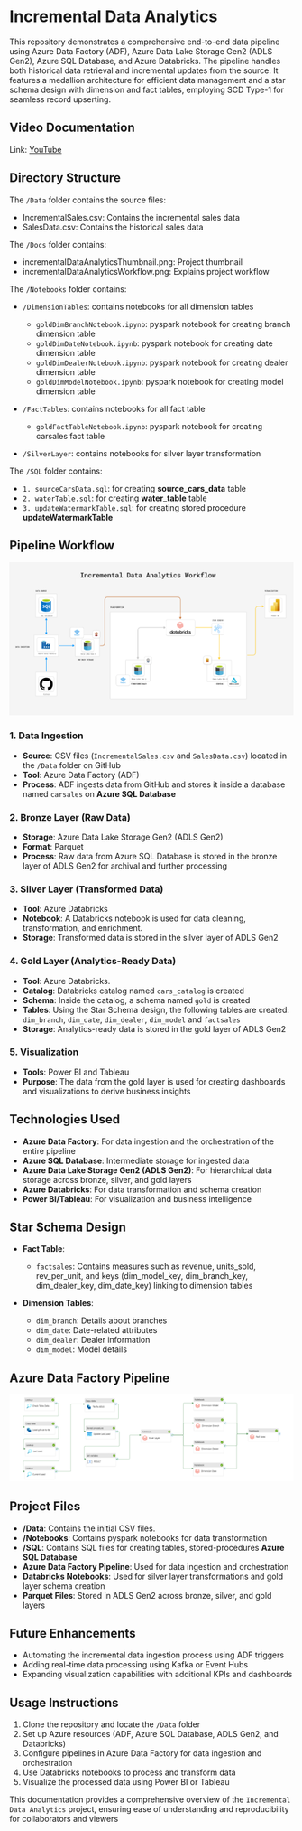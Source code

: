 # Incremental Data Analytics
This repository demonstrates a comprehensive end-to-end data pipeline using Azure Data Factory (ADF), Azure Data Lake Storage Gen2 (ADLS Gen2), Azure SQL Database, and Azure Databricks. The pipeline handles both historical data retrieval and incremental updates from the source. It features a medallion architecture for efficient data management and a star schema design with dimension and fact tables, employing SCD Type-1 for seamless record upserting.

## Video Documentation
Link: [YouTube](https://youtu.be/3a8VvBdH4Os)

## Directory Structure

The `/Data` folder contains the source files:
- IncrementalSales.csv: Contains the incremental sales data
- SalesData.csv: Contains the historical sales data

The `/Docs` folder contains:
- incrementalDataAnalyticsThumbnail.png: Project thumbnail
- incrementalDataAnalyticsWorkflow.png: Explains project workflow

The `/Notebooks` folder contains:
- `/DimensionTables`: contains notebooks for all dimension tables

    - `goldDimBranchNotebook.ipynb`: pyspark notebook for creating branch dimension table
    - `goldDimDateNotebook.ipynb`: pyspark notebook for creating date dimension table
    - `goldDimDealerNotebook.ipynb`: pyspark notebook for creating dealer dimension table
    - `goldDimModelNotebook.ipynb`: pyspark notebook for creating model dimension table

- `/FactTables`: contains notebooks for all fact table
    
    - `goldFactTableNotebook.ipynb`: pyspark notebook for creating carsales fact table
- `/SilverLayer`: contains notebooks for silver layer transformation

The `/SQL` folder contains:

- `1. sourceCarsData.sql`: for creating **source_cars_data** table 
- `2. waterTable.sql`: for creating **water_table** table 
- `3. updateWatermarkTable.sql`: for creating stored procedure **updateWatermarkTable**

## Pipeline Workflow
![Pipeline Workflow](https://github.com/tahir007malik/incrementalDataAnalytics/blob/main/Docs/incrementalDataAnalyticsWorkflow.png)

### 1. **Data Ingestion**

- **Source**: CSV files (`IncrementalSales.csv` and `SalesData.csv`) located in the `/Data` folder on GitHub
- **Tool**: Azure Data Factory (ADF)
- **Process**: ADF ingests data from GitHub and stores it inside a database named `carsales` on **Azure SQL Database**

### 2. **Bronze Layer (Raw Data)**

- **Storage**: Azure Data Lake Storage Gen2 (ADLS Gen2)
- **Format**: Parquet
- **Process**: Raw data from Azure SQL Database is stored in the bronze layer of ADLS Gen2 for archival and further processing

### 3. **Silver Layer (Transformed Data)**

- **Tool**: Azure Databricks
- **Notebook**: A Databricks notebook is used for data cleaning, transformation, and enrichment.
- **Storage**: Transformed data is stored in the silver layer of ADLS Gen2

### 4. **Gold Layer (Analytics-Ready Data)**

- **Tool**: Azure Databricks.
- **Catalog**: Databricks catalog named `cars_catalog` is created
- **Schema**: Inside the catalog, a schema named `gold` is created
- **Tables**: Using the Star Schema design, the following tables are created: `dim_branch`, `dim_date`, `dim_dealer`, `dim_model` and `factsales`
- **Storage**: Analytics-ready data is stored in the gold layer of ADLS Gen2

### 5. **Visualization**

- **Tools**: Power BI and Tableau
- **Purpose**: The data from the gold layer is used for creating dashboards and visualizations to derive business insights

## Technologies Used

- **Azure Data Factory**: For data ingestion and the orchestration of the entire pipeline
- **Azure SQL Database**: Intermediate storage for ingested data
- **Azure Data Lake Storage Gen2 (ADLS Gen2)**: For hierarchical data storage across bronze, silver, and gold layers
- **Azure Databricks**: For data transformation and schema creation
- **Power BI/Tableau**: For visualization and business intelligence

## Star Schema Design

- **Fact Table**:
  - `factsales`: Contains measures such as revenue, units_sold, rev_per_unit, and keys (dim_model_key, dim_branch_key, dim_dealer_key, dim_date_key) linking to dimension tables

- **Dimension Tables**:
  - `dim_branch`: Details about branches
  - `dim_date`: Date-related attributes
  - `dim_dealer`: Dealer information
  - `dim_model`: Model details

## Azure Data Factory Pipeline
![Star Schema used inside pipeline](https://github.com/tahir007malik/incrementalDataAnalytics/blob/main/Docs/incrementalDataAnalyticsPipeline.png)

## Project Files

- **/Data**: Contains the initial CSV files.
- **/Notebooks**: Contains pyspark notebooks for data transformation
- **/SQL**: Contains SQL files for creating tables, stored-procedures **Azure SQL Database**
- **Azure Data Factory Pipeline**: Used for data ingestion and orchestration
- **Databricks Notebooks**: Used for silver layer transformations and gold layer schema creation
- **Parquet Files**: Stored in ADLS Gen2 across bronze, silver, and gold layers

## Future Enhancements

- Automating the incremental data ingestion process using ADF triggers
- Adding real-time data processing using Kafka or Event Hubs
- Expanding visualization capabilities with additional KPIs and dashboards

## Usage Instructions

1. Clone the repository and locate the `/Data` folder
2. Set up Azure resources (ADF, Azure SQL Database, ADLS Gen2, and Databricks)
3. Configure pipelines in Azure Data Factory for data ingestion and orchestration
4. Use Databricks notebooks to process and transform data
5. Visualize the processed data using Power BI or Tableau

This documentation provides a comprehensive overview of the `Incremental Data Analytics` project, ensuring ease of understanding and reproducibility for collaborators and viewers

